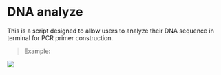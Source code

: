 # DNA analyze

This is a script designed to allow users to analyze their DNA sequence in terminal for PCR primer construction. 

> Example: 
<html>
  <img src="https://raw.githubusercontent.com/ying-li-python/DNA_analyze/master/Images/Example.png">
  <html>
